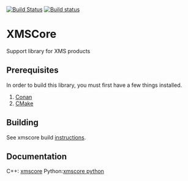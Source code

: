 [![Build Status](https://travis-ci.org/Aquaveo/xmscore.svg?branch=master)](https://travis-ci.org/Aquaveo/xmscore)
[![Build status](https://ci.appveyor.com/api/projects/status/0jj8bujujbsw1enu?svg=true)](https://ci.appveyor.com/project/Aquaveo/xmscore)

XMSCore
========
Support library for XMS products

Prerequisites
--------------
In order to build this library, you must first have a few things installed.
1. [Conan](https://conan.io)
2. [CMake](https://cmake.org)

Building
--------
See xmscore build [instructions](https://github.com/Aquaveo/xmscore/wiki/Building-Libraries).


Documentation
-------------

C++: [xmscore](https://aquaveo.github.io/xmscore/)
Python:[xmscore python](https://xmscore.readthedocs.io)
